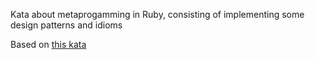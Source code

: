 Kata about metaprogamming in Ruby, consisting of implementing some design patterns and idioms

Based on [this kata](https://github.com/flbulgarelli/ruby-metaprogramming-kata)